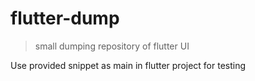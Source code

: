 # flutter-dump
> small dumping repository of flutter UI

Use provided snippet as main in flutter project for testing
